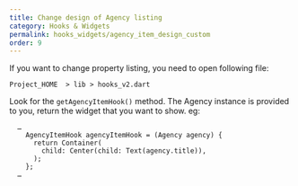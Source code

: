 ```yaml
---
title: Change design of Agency listing
category: Hooks & Widgets
permalink: hooks_widgets/agency_item_design_custom
order: 9
---
```


If you want to change property listing, you need to open following file:

`Project_HOME  > lib > hooks_v2.dart`

Look for the `getAgencyItemHook()` method. The Agency instance is provided to you, return the widget that you want to show. eg: 
```
  …
    AgencyItemHook agencyItemHook = (Agency agency) {
      return Container(
        child: Center(child: Text(agency.title)),
      );
    };
  …
```

